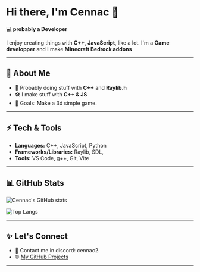 # Hi there, I'm Cennac 👋

💻 **probably a Developer**

I enjoy creating things with **C++**, **JavaScript**, like a lot. 
I'm a **Game developper** and I make **Minecraft Bedrock addons**

---

## 🚀 About Me
- 🌱 Probably doing stuff with **C++** and **Raylib.h**
- 🛠️ I make stuff with **C++ & JS**
- 🎯 Goals: Make a 3d simple game.

---

## ⚡ Tech & Tools
- **Languages:** C++, JavaScript, Python
- **Frameworks/Libraries:** Raylib, SDL,
- **Tools:** VS Code, g++, Git, Vite

---

## 📊 GitHub Stats
![Cennac's GitHub stats](https://github-readme-stats.vercel.app/api?username=CennacEh&show_icons=true&theme=radical)

![Top Langs](https://github-readme-stats.vercel.app/api/top-langs/?username=CennacEh&layout=compact&theme=radical)

---

## ✨ Let's Connect
- 💬 Contact me in discord: cennac2.
- 🌐 [My GitHub Projects](https://github.com/CennacEh)

---
